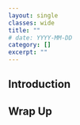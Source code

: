 ```yaml
---
layout: single
classes: wide
title: ""
# date: YYYY-MM-DD
category: []
excerpt: ""
---
```

## Introduction



## Wrap Up
